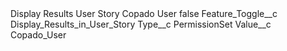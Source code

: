 <?xml version="1.0" encoding="UTF-8"?>
<CustomMetadata xmlns="http://soap.sforce.com/2006/04/metadata" xmlns:xsi="http://www.w3.org/2001/XMLSchema-instance" xmlns:xsd="http://www.w3.org/2001/XMLSchema">
    <label>Display Results User Story Copado User</label>
    <protected>false</protected>
    <values>
        <field>Feature_Toggle__c</field>
        <value xsi:type="xsd:string">Display_Results_in_User_Story</value>
    </values>
    <values>
        <field>Type__c</field>
        <value xsi:type="xsd:string">PermissionSet</value>
    </values>
    <values>
        <field>Value__c</field>
        <value xsi:type="xsd:string">Copado_User</value>
    </values>
</CustomMetadata>
